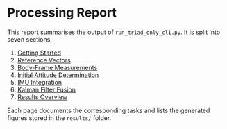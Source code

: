 # Processing Report

This report summarises the output of `run_triad_only_cli.py`. It is split into seven sections:

1. [Getting Started](getting_started.md)
2. [Reference Vectors](task1_reference_vectors.md)
3. [Body-Frame Measurements](task2_body_vectors.md)
4. [Initial Attitude Determination](task3_attitude.md)
5. [IMU Integration](task4_integration.md)
6. [Kalman Filter Fusion](task5_kalman_summary.md)
7. [Results Overview](results_overview.md)

Each page documents the corresponding tasks and lists the generated figures stored in the `results/` folder.
